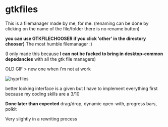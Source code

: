 # gtkfiles

This is a filemanager made by me, for me.     (renaming can be done by clicking on the name of the file/folder there is no rename button)

**you can use GTKFILECHOOSER if you click 'other' in the directory chooser)**
The most humble filemanager :)

(I only made this because **I can not be fucked to bring in desktop-common depedancies** with all the gtk file managers)

OLD GIF > new one when i'm not at work

![hyprfiles](https://github.com/user-attachments/assets/33cbe5c8-5a1a-448e-aa07-737eca34c0fa)


better looking interface is a given but I have to implement everything first because my coding skills are a 3/10


**Done later than expected** drag/drop, dynamic open-with, progress bars, polkit

Very slightly in a rewriting process
